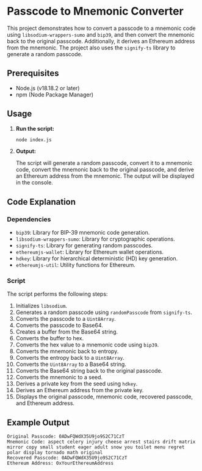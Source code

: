 # Passcode to Mnemonic Converter

This project demonstrates how to convert a passcode to a mnemonic code using `libsodium-wrappers-sumo` and `bip39`, and then convert the mnemonic back to the original passcode. Additionally, it derives an Ethereum address from the mnemonic. The project also uses the `signify-ts` library to generate a random passcode.

## Prerequisites

- Node.js (v18.18.2 or later)
- npm (Node Package Manager)


## Usage

1. **Run the script:**

    ```bash
    node index.js
    ```

2. **Output:**

    The script will generate a random passcode, convert it to a mnemonic code, convert the mnemonic back to the original passcode, and derive an Ethereum address from the mnemonic. The output will be displayed in the console.

## Code Explanation

### Dependencies

- `bip39`: Library for BIP-39 mnemonic code generation.
- `libsodium-wrappers-sumo`: Library for cryptographic operations.
- `signify-ts`: Library for generating random passcodes.
- `ethereumjs-wallet`: Library for Ethereum wallet operations.
- `hdkey`: Library for hierarchical deterministic (HD) key generation.
- `ethereumjs-util`: Utility functions for Ethereum.

### Script

The script performs the following steps:

1. Initializes `libsodium`.
2. Generates a random passcode using `randomPasscode` from `signify-ts`.
3. Converts the passcode to a `Uint8Array`.
4. Converts the passcode to Base64.
5. Creates a buffer from the Base64 string.
6. Converts the buffer to hex.
7. Converts the hex value to a mnemonic code using `bip39`.
8. Converts the mnemonic back to entropy.
9. Converts the entropy back to a `Uint8Array`.
10. Converts the `Uint8Array` to a Base64 string.
11. Converts the Base64 string back to the original passcode.
12. Converts the mnemonic to a seed.
13. Derives a private key from the seed using `hdkey`.
14. Derives an Ethereum address from the private key.
15. Displays the original passcode, mnemonic code, recovered passcode, and Ethereum address.

## Example Output

```plaintext
Original Passcode: 0ADwFQWdX35U9jo9S2C71CzT
Mnemonic Code: aspect celery injury cheese arrest stairs drift matrix mirror copy small student eager adult snow you toilet menu regret polar display tornado math original
Recovered Passcode: 0ADwFQWdX35U9jo9S2C71CzT
Ethereum Address: 0xYourEthereumAddress
